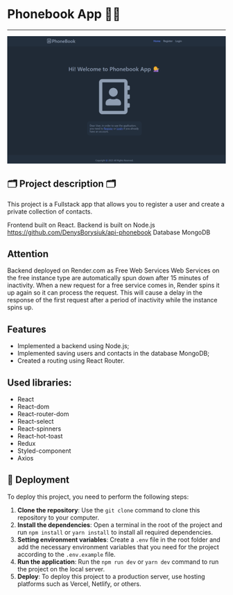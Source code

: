 # Phonebook App 💁‍♀️

---

![Site image](./public/home-page.png)

## 🗂️ Project description 🗂️

This project is a Fullstack app that allows you to register a user and create a private collection of contacts.

Frontend built on React.
Backend is built on  Node.js https://github.com/DenysBorysiuk/api-phonebook
Database MongoDB

## Attention

Backend deployed on Render.com as Free Web Services
Web Services on the free instance type are automatically spun down after 15 minutes of inactivity. When a new request for a free service comes in, Render spins it up again so it can process the request.
This will cause a delay in the response of the first request after a period of inactivity while the instance spins up.

## Features

- Implemented a backend using Node.js;
- Implemented saving users and contacts in the database MongoDB;
- Created a routing using React Router.


## Used libraries:

- React
- React-dom
- React-router-dom
- React-select
- React-spinners
- React-hot-toast
- Redux
- Styled-component
- Axios

## 📂 Deployment

To deploy this project, you need to perform the following steps:

1. **Clone the repository**: Use the `git clone` command to clone this repository to your computer.
2. **Install the dependencies**: Open a terminal in the root of the project and run `npm install` or
   `yarn install` to install all required dependencies.
3. **Setting environment variables**: Create a `.env` file in the root folder and add the necessary
   environment variables that you need for the project according to the `.env.example` file.
4. **Run the application**: Run the `npm run dev` or `yarn dev` command to run the project on the
   local server.
5. **Deploy**: To deploy this project to a production server, use hosting platforms such as Vercel,
   Netlify, or others.
